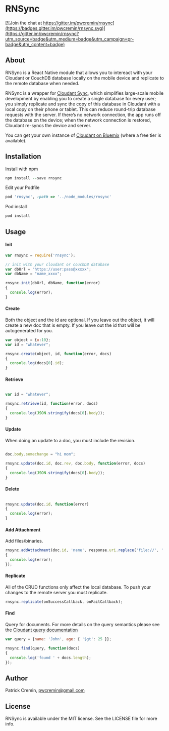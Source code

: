 # RNSync

[![Join the chat at https://gitter.im/pwcremin/rnsync](https://badges.gitter.im/pwcremin/rnsync.svg)](https://gitter.im/pwcremin/rnsync?utm_source=badge&utm_medium=badge&utm_campaign=pr-badge&utm_content=badge)

## About

RNSync is a React Native module that allows you to intereact with your Cloudant or CouchDB database locally on the mobile device and replicate to the remote database when needed.

RNSync is a wrapper for [Cloudant Sync](https://github.com/cloudant/CDTDatastore), which simplifies large-scale mobile development by enabling you to create a single database for every user; you simply replicate and sync the copy of this database in Cloudant with a local copy on their phone or tablet. This can reduce round-trip database requests with the server. If there’s no network connection, the app runs off the database on the device; when the network connection is restored, Cloudant re-syncs the device and server.

You can get your own instance of [Cloudant on Bluemix](https://console.ng.bluemix.net/catalog/services/cloudant-nosql-db/) (where a free tier is available).

## Installation

Install with npm
```ruby
npm install --save rnsync
```

Edit your Podfile
```ruby
pod 'rnsync', :path => '../node_modules/rnsync'
```

Pod install
```ruby
pod install
```

## Usage

#### Init
```javascript
var rnsync = require('rnsync');

// init with your cloudant or couchDB database
var dbUrl = "https://user:pass@xxxxx";
var dbName = "name_xxxx";

rnsync.init(dbUrl, dbName, function(error)
{
  console.log(error);
}
```

#### Create

Both the object and the id are optional.  If you leave out the object, it will create a new doc that is empty.  If you leave
out the id that will be autogenerated for you.
```javascript
var object = {x:10};
var id = "whatever";

rnsync.create(object, id, function(error, docs)
{
  console.log(docs[0].id);
}
```

#### Retrieve

```javascript

var id = "whatever";

rnsync.retrieve(id, function(error, docs)
{
  console.log(JSON.stringify(docs[0].body));
}
```

#### Update

When doing an update to a doc, you must include the revision.

```javascript

doc.body.somechange = "hi mom";

rnsync.update(doc.id, doc.rev, doc.body, function(error, docs)
{
  console.log(JSON.stringify(docs[0].body));
}
```

#### Delete

```javascript

rnsync.update(doc.id, function(error)
{
  console.log(error);
}
```

#### Add Attachment

Add files/binaries.

```javascript
rnsync.addAttachment(doc.id, 'name', response.uri.replace('file://', ''), 'image/jpeg', function(error, docs)
{
  console.log(error);
});
```

#### Replicate

All of the CRUD functions only affect the local database.  To push your changes to the remote server you must replicate.

```javascript
rnsync.replicate(onSuccessCallback, onFailCallback);
```

#### Find

Query for documents.  For more details on the query semantics please see the [Cloudant query documentation](https://github.com/cloudant/CDTDatastore/blob/master/doc/query.md)

```javascript
var query = {name: 'John', age: { '$gt': 25 }};

rnsync.find(query, function(docs)
{
  console.log('found ' + docs.length);
});
```

## Author

Patrick Cremin, pwcremin@gmail.com

## License

RNSync is available under the MIT license. See the LICENSE file for more info.
